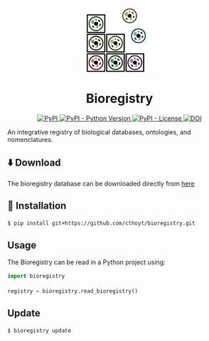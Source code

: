 <p align="center">
  <img src="docs/source/logo.png" height="150">
</p>

<h1 align="center">
    Bioregistry
</h1>

<p align="center">
    <a href="https://pypi.org/project/bioregistry">
        <img alt="PyPI" src="https://img.shields.io/pypi/v/bioregistry" />
    </a>
    <a href="https://pypi.org/project/bioregistry">
        <img alt="PyPI - Python Version" src="https://img.shields.io/pypi/pyversions/bioregistry" />
    </a>
    <a href="https://github.com/cthoyt/bioregistry/blob/main/LICENSE">
        <img alt="PyPI - License" src="https://img.shields.io/pypi/l/bioregistry" />
    </a>
    <a href="https://zenodo.org/badge/latestdoi/319481281">
        <img src="https://zenodo.org/badge/319481281.svg" alt="DOI">
    </a>
</p>

An integrative registry of biological databases, ontologies, and nomenclatures.

## ⬇️ Download

The bioregistry database can be downloaded directly
from [here](https://github.com/cthoyt/bioregistry/blob/main/src/bioregistry/data/bioregistry.json)

## 🚀 Installation

```bash
$ pip install git+https://github.com/cthoyt/bioregistry.git
```

## Usage

The Bioregistry can be read in a Python project using:

```python
import bioregistry

registry = bioregistry.read_bioregistry()
```

## Update

```bash
$ bioregistry update
```
